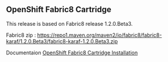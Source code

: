 OpenShift Fabric8 Cartridge
---------------------------

This release is based on Fabric8 release 1.2.0.Beta3. 

Fabric8 zip : https://repo1.maven.org/maven2/io/fabric8/fabric8-karaf/1.2.0.Beta3/fabric8-karaf-1.2.0.Beta3.zip

Documentaion
<a class="btn btn-primary" href="http://confluence.chnoumis.org/display/INFRA/OpenShift+Fabric8+Cartridge">OpenShift Fabric8 Cartridge Installation</a>

